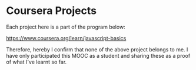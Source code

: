 # Coursera Projects

Each project here is a part of the program below: 

https://www.coursera.org/learn/javascript-basics

Therefore, hereby I confirm that none of the above project belongs to me. I have only participated this MOOC as a student and sharing these as a proof of what I've learnt so far. 
 
